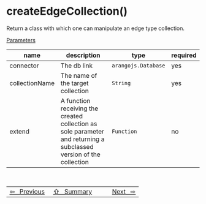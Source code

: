 # createEdgeCollection()
Return a class with which one can manipulate an edge type collection.

<ins>Parameters</ins>

name | description | type | required
---- | ----------- | ---- | --------
connector | The db link | `arangojs.Database` | yes
collectionName | The name of the target collection | `String` | yes
extend | A function receiving the created collection as sole parameter and returning a subclassed version of the collection  | `Function` | no

<br>

<table width="100%">
  <tr>
    <td width="33%">
      <a href="create_document_collection.md">⇦&nbsp;&nbsp;&nbsp;Previous</a>
    </td>
    <td width="*" align="center">
      <a href="summary.md">⇧&nbsp;&nbsp;&nbsp;Summary</a>
    </td>
    <td width="33%" align="right">
      <a href="collection_adapter.md">Next&nbsp;&nbsp;&nbsp;⇨</a>
    </td>
  </tr>
</table>
